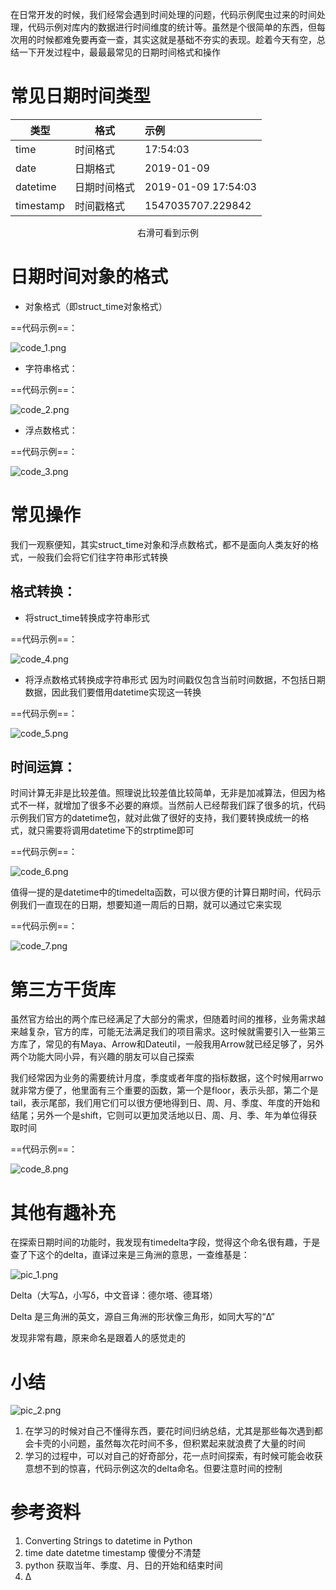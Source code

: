 
在日常开发的时候，我们经常会遇到时间处理的问题，代码示例爬虫过来的时间处理，代码示例对库内的数据进行时间维度的统计等。虽然是个很简单的东西，但每次用的时候都难免要再查一查，其实这就是基础不夯实的表现。趁着今天有空，总结一下开发过程中，最最最常见的日期时间格式和操作



# 常见日期时间类型

| 类型      | 格式         | 示例                |
| --------- | ------------ | :------------------ |
| time      | 时间格式     | 17:54:03            |
| date      | 日期格式     | 2019-01-09          |
| datetime  | 日期时间格式 | 2019-01-09 17:54:03 |
| timestamp | 时间戳格式   | 1547035707.229842   |

<center>右滑可看到示例</center>





# 日期时间对象的格式

- 对象格式（即struct_time对象格式）


==代码示例==：

![code_1.png](https://raw.githubusercontent.com/hacksman/articles/master/python中最常用的日期时间/imgs/code_1.png)



- 字符串格式：


==代码示例==：

![code_2.png](https://raw.githubusercontent.com/hacksman/articles/master/python中最常用的日期时间/imgs/code_2.png)



- 浮点数格式：

==代码示例==：

![code_3.png](https://raw.githubusercontent.com/hacksman/articles/master/python中最常用的日期时间/imgs/code_3.png)





# 常见操作

我们一观察便知，其实struct_time对象和浮点数格式，都不是面向人类友好的格式，一般我们会将它们往字符串形式转换



## 格式转换：

- 将struct_time转换成字符串形式

==代码示例==：

![code_4.png](https://raw.githubusercontent.com/hacksman/articles/master/python中最常用的日期时间/imgs/code_4.png)



- 将浮点数格式转换成字符串形式
  因为时间戳仅包含当前时间数据，不包括日期数据，因此我们要借用datetime实现这一转换

==代码示例==：

![code_5.png](https://raw.githubusercontent.com/hacksman/articles/master/python中最常用的日期时间/imgs/code_5.png)



## 时间运算：

时间计算无非是比较差值。照理说比较差值比较简单，无非是加减算法，但因为格式不一样，就增加了很多不必要的麻烦。当然前人已经帮我们踩了很多的坑，代码示例我们官方的datetime包，就对此做了很好的支持，我们要转换成统一的格式，就只需要将调用datetime下的strptime即可

==代码示例==：

![code_6.png](https://raw.githubusercontent.com/hacksman/articles/master/python中最常用的日期时间/imgs/code_6.png)



值得一提的是datetime中的timedelta函数，可以很方便的计算日期时间，代码示例我们一直现在的日期，想要知道一周后的日期，就可以通过它来实现

==代码示例==：

![code_7.png](https://raw.githubusercontent.com/hacksman/articles/master/python中最常用的日期时间/imgs/code_7.png)



# 第三方干货库

虽然官方给出的两个库已经满足了大部分的需求，但随着时间的推移，业务需求越来越复杂，官方的库，可能无法满足我们的项目需求。这时候就需要引入一些第三方库了，常见的有Maya、Arrow和Dateutil，一般我用Arrow就已经足够了，另外两个功能大同小异，有兴趣的朋友可以自己探索



我们经常因为业务的需要统计月度，季度或者年度的指标数据，这个时候用arrwo就非常方便了，他里面有三个重要的函数，第一个是floor，表示头部，第二个是tail，表示尾部，我们用它们可以很方便地得到日、周、月、季度、年度的开始和结尾；另外一个是shift，它则可以更加灵活地以日、周、月、季、年为单位得获取时间

==代码示例==：

![code_8.png](https://raw.githubusercontent.com/hacksman/articles/master/python中最常用的日期时间/imgs/code_8.png)



# 其他有趣补充

在探索日期时间的功能时，我发现有timedelta字段，觉得这个命名很有趣，于是查了下这个的delta，直译过来是三角洲的意思，一查维基是：



![pic_1.png](https://raw.githubusercontent.com/hacksman/articles/master/python中最常用的日期时间/imgs/pic_1.png)



Delta（大写Δ，小写δ，中文音译：德尔塔、德耳塔）

Delta 是三角洲的英文，源自三角洲的形状像三角形，如同大写的“Δ”



发现非常有趣，原来命名是跟着人的感觉走的



# 小结

![pic_2.png](https://raw.githubusercontent.com/hacksman/articles/master/python中最常用的日期时间/imgs/pic_2.png)

1. 在学习的时候对自己不懂得东西，要花时间归纳总结，尤其是那些每次遇到都会卡壳的小问题，虽然每次花时间不多，但积累起来就浪费了大量的时间
2. 学习的过程中，可以对自己的好奇部分，花一点时间探索，有时候可能会收获意想不到的惊喜，代码示例这次的delta命名。但要注意时间的控制



# 参考资料

1. Converting Strings to datetime in Python
2. time date datetme timestamp 傻傻分不清楚
3. python 获取当年、季度、月、日的开始和结束时间
4. Δ